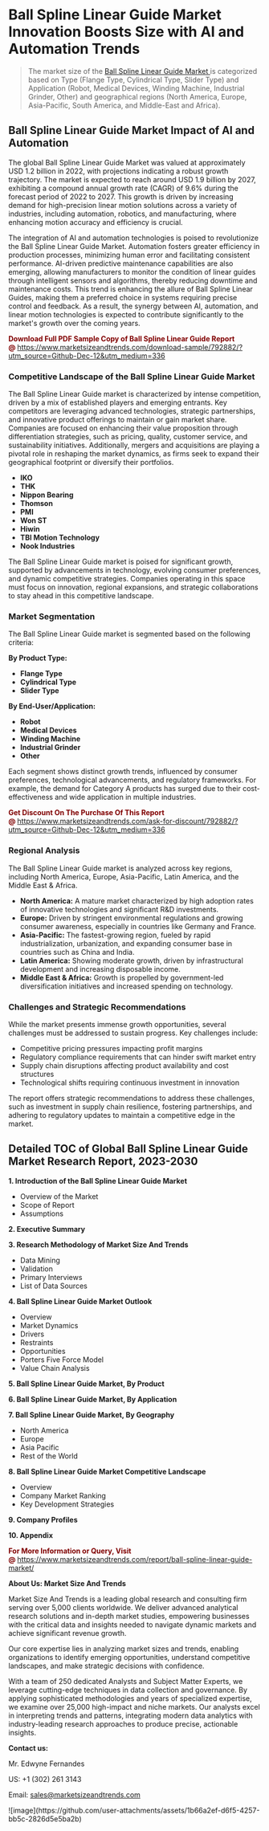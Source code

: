 <H1>Ball Spline Linear Guide Market Innovation Boosts Size with AI and Automation Trends</H1><blockquote><p>The market size of the <a href="https://www.marketsizeandtrends.com/download-sample/792882/?utm_source=Github-Dec-12&amp;utm_medium=336" target="_blank">Ball Spline Linear Guide Market </a>is categorized based on Type (Flange Type, Cylindrical Type, Slider Type) and Application (Robot, Medical Devices, Winding Machine, Industrial Grinder, Other) and geographical regions (North America, Europe, Asia-Pacific, South America, and Middle-East and Africa).</p></blockquote><p><h2>Ball Spline Linear Guide Market Impact of AI and Automation</h2><p>The global Ball Spline Linear Guide Market was valued at approximately USD 1.2 billion in 2022, with projections indicating a robust growth trajectory. The market is expected to reach around USD 1.9 billion by 2027, exhibiting a compound annual growth rate (CAGR) of 9.6% during the forecast period of 2022 to 2027. This growth is driven by increasing demand for high-precision linear motion solutions across a variety of industries, including automation, robotics, and manufacturing, where enhancing motion accuracy and efficiency is crucial.</p><p>The integration of AI and automation technologies is poised to revolutionize the Ball Spline Linear Guide Market. Automation fosters greater efficiency in production processes, minimizing human error and facilitating consistent performance. AI-driven predictive maintenance capabilities are also emerging, allowing manufacturers to monitor the condition of linear guides through intelligent sensors and algorithms, thereby reducing downtime and maintenance costs. This trend is enhancing the allure of Ball Spline Linear Guides, making them a preferred choice in systems requiring precise control and feedback. As a result, the synergy between AI, automation, and linear motion technologies is expected to contribute significantly to the market's growth over the coming years.</p></p><p><strong><span style="color: #800000;">Download Full PDF Sample Copy of Ball Spline Linear Guide Report @</span>&nbsp;</strong><a href="https://www.marketsizeandtrends.com/download-sample/792882/?utm_source=Github-Dec-12&amp;utm_medium=336">https://www.marketsizeandtrends.com/download-sample/792882/?utm_source=Github-Dec-12&amp;utm_medium=336</a></p><h3>Competitive Landscape of the Ball Spline Linear Guide Market</h3><p>The Ball Spline Linear Guide market is characterized by intense competition, driven by a mix of established players and emerging entrants. Key competitors are leveraging advanced technologies, strategic partnerships, and innovative product offerings to maintain or gain market share. Companies are focused on enhancing their value proposition through differentiation strategies, such as pricing, quality, customer service, and sustainability initiatives. Additionally, mergers and acquisitions are playing a pivotal role in reshaping the market dynamics, as firms seek to expand their geographical footprint or diversify their portfolios.</p><p><strong><p><ul><li>IKO </li><li> THK </li><li> Nippon Bearing </li><li> Thomson </li><li> PMI </li><li> Won ST </li><li> Hiwin </li><li> TBI Motion Technology </li><li> Nook Industries</p></li></ul></p></strong></p><p>The Ball Spline Linear Guide market is poised for significant growth, supported by advancements in technology, evolving consumer preferences, and dynamic competitive strategies. Companies operating in this space must focus on innovation, regional expansions, and strategic collaborations to stay ahead in this competitive landscape.</p><h3>Market Segmentation</h3><p>The Ball Spline Linear Guide market is segmented based on the following criteria:</p><p><strong>By Product Type:</strong></p><p><strong><p><ul><li>Flange Type </li><li> Cylindrical Type </li><li> Slider Type</p></li></ul></p></strong></p><p><strong>By End-User/Application:</strong></p><p><strong><p><ul><li>Robot </li><li> Medical Devices </li><li> Winding Machine </li><li> Industrial Grinder </li><li> Other</p></li></ul></p></strong></p><p>Each segment shows distinct growth trends, influenced by consumer preferences, technological advancements, and regulatory frameworks. For example, the demand for Category A products has surged due to their cost-effectiveness and wide application in multiple industries.</p><p><strong><span style="color: #800000;">Get Discount On The Purchase Of This Report @&nbsp;</span></strong><a href="https://www.marketsizeandtrends.com/ask-for-discount/792882/?utm_source=Github-Dec-12&amp;utm_medium=336">https://www.marketsizeandtrends.com/ask-for-discount/792882/?utm_source=Github-Dec-12&amp;utm_medium=336</a></p><h3>Regional Analysis</h3><p>The Ball Spline Linear Guide market is analyzed across key regions, including North America, Europe, Asia-Pacific, Latin America, and the Middle East &amp; Africa.</p><ul><li><strong>North America:</strong> A mature market characterized by high adoption rates of innovative technologies and significant R&amp;D investments.</li><li><strong>Europe:</strong> Driven by stringent environmental regulations and growing consumer awareness, especially in countries like Germany and France.</li><li><strong>Asia-Pacific:</strong> The fastest-growing region, fueled by rapid industrialization, urbanization, and expanding consumer base in countries such as China and India.</li><li><strong>Latin America:</strong> Showing moderate growth, driven by infrastructural development and increasing disposable income.</li><li><strong>Middle East &amp; Africa:</strong> Growth is propelled by government-led diversification initiatives and increased spending on technology.</li></ul><h3>Challenges and Strategic Recommendations</h3><p>While the market presents immense growth opportunities, several challenges must be addressed to sustain progress. Key challenges include:</p><ul><li>Competitive pricing pressures impacting profit margins</li><li>Regulatory compliance requirements that can hinder swift market entry</li><li>Supply chain disruptions affecting product availability and cost structures</li><li>Technological shifts requiring continuous investment in innovation</li></ul><p>The report offers strategic recommendations to address these challenges, such as investment in supply chain resilience, fostering partnerships, and adhering to regulatory updates to maintain a competitive edge in the market.</p><h2>Detailed TOC of Global Ball Spline Linear Guide Market Research Report, 2023-2030</h2><p><strong>1. Introduction of the Ball Spline Linear Guide Market</strong></p><ul><li>Overview of the Market</li><li>Scope of Report</li><li>Assumptions&nbsp;</li></ul><p><strong>2. Executive Summary</strong></p><p><strong>3. Research Methodology of <strong>Market Size And Trends</strong></strong></p><ul><li>Data Mining</li><li>Validation</li><li>Primary Interviews</li><li>List of Data Sources&nbsp;</li></ul><p><strong>4. Ball Spline Linear Guide Market Outlook</strong></p><ul><li>Overview</li><li>Market Dynamics</li><li>Drivers</li><li>Restraints</li><li>Opportunities</li><li>Porters Five Force Model</li><li>Value Chain Analysis&nbsp;</li></ul><p><strong>5. Ball Spline Linear Guide Market, By Product</strong></p><p><strong>6. Ball Spline Linear Guide Market, By Application</strong></p><p><strong>7. Ball Spline Linear Guide Market, By Geography</strong></p><ul><li>North America</li><li>Europe</li><li>Asia Pacific</li><li>Rest of the World&nbsp;</li></ul><p><strong>8. Ball Spline Linear Guide Market Competitive Landscape</strong></p><ul><li>Overview</li><li>Company Market Ranking</li><li>Key Development Strategies&nbsp;</li></ul><p><strong>9. Company Profiles</strong></p><p><strong>10. Appendix</strong></p><p><strong><span style="color: #800000;">For More Information or Query, Visit @&nbsp;</span></strong><a href="https://www.marketsizeandtrends.com/report/ball-spline-linear-guide-market/">https://www.marketsizeandtrends.com/report/ball-spline-linear-guide-market/</a></p><p></p><p><strong>About Us:&nbsp;Market Size And Trends</strong></p><p>Market Size And Trends&nbsp;is a leading global research and consulting firm serving over 5,000 clients worldwide. We deliver advanced analytical research solutions and in-depth market studies, empowering businesses with the critical data and insights needed to navigate dynamic markets and achieve significant revenue growth.</p><p>Our core expertise lies in analyzing market sizes and trends, enabling organizations to identify emerging opportunities, understand competitive landscapes, and make strategic decisions with confidence.</p><p>With a team of 250 dedicated Analysts and Subject Matter Experts, we leverage cutting-edge techniques in data collection and governance. By applying sophisticated methodologies and years of specialized expertise, we examine over 25,000 high-impact and niche markets. Our analysts excel in interpreting trends and patterns, integrating modern data analytics with industry-leading research approaches to produce precise, actionable insights.</p><p><strong>Contact us:</strong></p><p>Mr. Edwyne Fernandes</p><p>US: +1 (302) 261 3143</p><p>Email: <a href="mailto:sales@marketsizeandtrends.com">sales@marketsizeandtrends.com</a>&nbsp;</p>
![image](https://github.com/user-attachments/assets/1b66a2ef-d6f5-4257-bb5c-2826d5e5ba2b)
